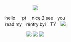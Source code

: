 <p align="center"> <img src="https://files.catbox.moe/zn8b5w.gif"/> </p>

<p align="center">
hello 　 pt 　nice 2 see　you　<br> read my　rentry byi　TY　<img src="https://64.media.tumblr.com/b51e87b74a9110ac0f9265b5e28bc5f1/be34e078c8d6120f-70/s75x75_c1/6455b87ec820bb5e1f2ae94b57ac1ffacfab0744.gifv"/>
</p>
<p align="center"> <img src="https://64.media.tumblr.com/0a41b837a2aee5b887dba58aaad2e586/11991265bf6769a9-ab/s100x200/2a65e3430525f244d7f6e6b4d90054ff7c3efd5c.gifv"/> <img src="https://files.catbox.moe/m3qlie.png"/> <img src="https://64.media.tumblr.com/ecf426d98c2a123f8efe88e15975d87f/15f817239bfcd19b-6e/s100x200/6c604c03293b4c075123a5083741d91795ac44db.pnj"/> </p>



